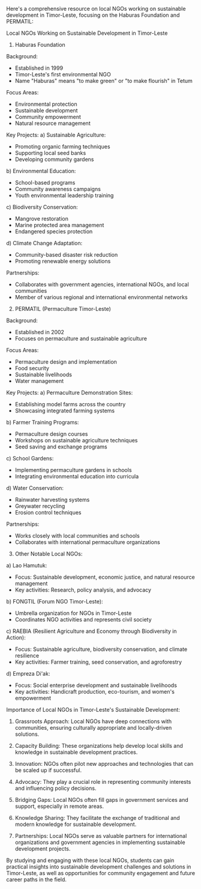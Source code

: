 Here's a comprehensive resource on local NGOs working on sustainable development in Timor-Leste, focusing on the Haburas Foundation and PERMATIL:

Local NGOs Working on Sustainable Development in Timor-Leste

1. Haburas Foundation

Background:
- Established in 1999
- Timor-Leste's first environmental NGO
- Name "Haburas" means "to make green" or "to make flourish" in Tetum

Focus Areas:
- Environmental protection
- Sustainable development
- Community empowerment
- Natural resource management

Key Projects:
a) Sustainable Agriculture:
   - Promoting organic farming techniques
   - Supporting local seed banks
   - Developing community gardens

b) Environmental Education:
   - School-based programs
   - Community awareness campaigns
   - Youth environmental leadership training

c) Biodiversity Conservation:
   - Mangrove restoration
   - Marine protected area management
   - Endangered species protection

d) Climate Change Adaptation:
   - Community-based disaster risk reduction
   - Promoting renewable energy solutions

Partnerships:
- Collaborates with government agencies, international NGOs, and local communities
- Member of various regional and international environmental networks

2. PERMATIL (Permaculture Timor-Leste)

Background:
- Established in 2002
- Focuses on permaculture and sustainable agriculture

Focus Areas:
- Permaculture design and implementation
- Food security
- Sustainable livelihoods
- Water management

Key Projects:
a) Permaculture Demonstration Sites:
   - Establishing model farms across the country
   - Showcasing integrated farming systems

b) Farmer Training Programs:
   - Permaculture design courses
   - Workshops on sustainable agriculture techniques
   - Seed saving and exchange programs

c) School Gardens:
   - Implementing permaculture gardens in schools
   - Integrating environmental education into curricula

d) Water Conservation:
   - Rainwater harvesting systems
   - Greywater recycling
   - Erosion control techniques

Partnerships:
- Works closely with local communities and schools
- Collaborates with international permaculture organizations

3. Other Notable Local NGOs:

a) Lao Hamutuk:
   - Focus: Sustainable development, economic justice, and natural resource management
   - Key activities: Research, policy analysis, and advocacy

b) FONGTIL (Forum NGO Timor-Leste):
   - Umbrella organization for NGOs in Timor-Leste
   - Coordinates NGO activities and represents civil society

c) RAEBIA (Resilient Agriculture and Economy through Biodiversity in Action):
   - Focus: Sustainable agriculture, biodiversity conservation, and climate resilience
   - Key activities: Farmer training, seed conservation, and agroforestry

d) Empreza Di'ak:
   - Focus: Social enterprise development and sustainable livelihoods
   - Key activities: Handicraft production, eco-tourism, and women's empowerment

Importance of Local NGOs in Timor-Leste's Sustainable Development:

1. Grassroots Approach: Local NGOs have deep connections with communities, ensuring culturally appropriate and locally-driven solutions.

2. Capacity Building: These organizations help develop local skills and knowledge in sustainable development practices.

3. Innovation: NGOs often pilot new approaches and technologies that can be scaled up if successful.

4. Advocacy: They play a crucial role in representing community interests and influencing policy decisions.

5. Bridging Gaps: Local NGOs often fill gaps in government services and support, especially in remote areas.

6. Knowledge Sharing: They facilitate the exchange of traditional and modern knowledge for sustainable development.

7. Partnerships: Local NGOs serve as valuable partners for international organizations and government agencies in implementing sustainable development projects.

By studying and engaging with these local NGOs, students can gain practical insights into sustainable development challenges and solutions in Timor-Leste, as well as opportunities for community engagement and future career paths in the field.